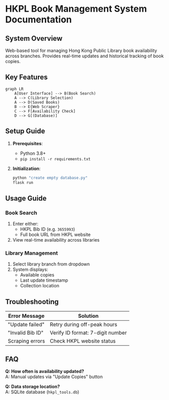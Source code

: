 # HKPL Book Management System Documentation

## System Overview
Web-based tool for managing Hong Kong Public Library book availability across branches. Provides real-time updates and historical tracking of book copies.

## Key Features
```mermaid
graph LR
    A[User Interface] --> B(Book Search)
    A --> C(Library Selection)
    A --> D(Saved Books)
    B --> E{Web Scraper}
    C --> F[Availability Check]
    D --> G[(Database)]
```

## Setup Guide
1. **Prerequisites**:
   - Python 3.8+
   - `pip install -r requirements.txt`

2. **Initialization**:
   ```bash
   python "create empty database.py"
   flask run
   ```

## Usage Guide
### Book Search
1. Enter either:
   - HKPL Bib ID (e.g. `3655993`)
   - Full book URL from HKPL website
2. View real-time availability across libraries

### Library Management
1. Select library branch from dropdown
2. System displays:
   - Available copies
   - Last update timestamp
   - Collection location

## Troubleshooting
| Error Message | Solution |
|---------------|----------|
| "Update failed" | Retry during off-peak hours |
| "Invalid Bib ID" | Verify ID format: 7-digit number |
| Scraping errors | Check HKPL website status |

## FAQ
**Q: How often is availability updated?**  
A: Manual updates via "Update Copies" button

**Q: Data storage location?**  
A: SQLite database (`hkpl_tools.db`)